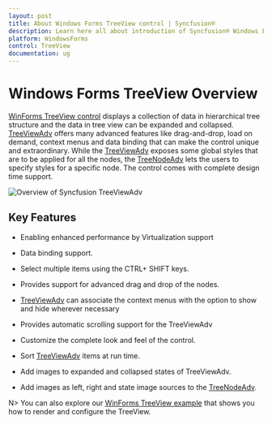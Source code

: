 ```yaml
---
layout: post
title: About Windows Forms TreeView control | Syncfusion®
description: Learn here all about introduction of Syncfusion® Windows Forms TreeView control, its elements and more details.
platform: WindowsForms
control: TreeView 
documentation: ug
---
```


# Windows Forms TreeView Overview

[WinForms TreeView control](https://www.syncfusion.com/winforms-ui-controls/treeview) displays a collection of data in hierarchical tree structure and the data in tree view can be expanded and collapsed. [TreeViewAdv](https://help.syncfusion.com/windowsforms/treeview/overview) offers many advanced features like drag-and-drop, load on demand, context menus and data binding that can make the control unique and extraordinary. While the [TreeViewAdv](https://help.syncfusion.com/windowsforms/treeview/overview) exposes some global styles that are to be applied for all the nodes, the [TreeNodeAdv](https://help.syncfusion.com/cr/windowsforms/Syncfusion.Windows.Forms.Tools.TreeNodeAdv.html) lets the users to specify styles for a specific node. The control comes with complete design time support.

![Overview of Syncfusion TreeViewAdv](Overview_images/Overview_img1.jpg)

## Key Features

*	Enabling enhanced performance by Virtualization support

*	Data binding support.

*	Select multiple items using the CTRL+ SHIFT keys.

*	Provides support for advanced drag and drop of the nodes.

*   [TreeViewAdv](https://help.syncfusion.com/cr/windowsforms/Syncfusion.Windows.Forms.Tools.TreeViewAdv.html) can associate the context menus with the option to show and hide wherever necessary

*	Provides automatic scrolling support for the TreeViewAdv

*	Customize the complete look and feel of the control.

*	Sort [TreeViewAdv](https://help.syncfusion.com/cr/windowsforms/Syncfusion.Windows.Forms.Tools.TreeViewAdv.html) items at run time.

*	Add images to expanded and collapsed states of TreeViewAdv.

*	Add images as left, right and state image sources to the [TreeNodeAdv](https://help.syncfusion.com/cr/windowsforms/Syncfusion.Windows.Forms.Tools.TreeNodeAdv.html).

N> You can also explore our [WinForms TreeView example](https://github.com/syncfusion/winforms-demos/tree/master/treeview) that shows you how to render and configure the TreeView.
